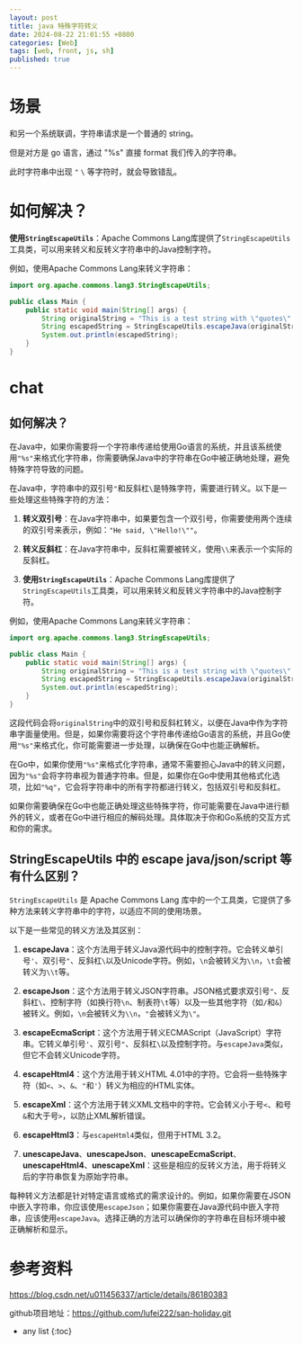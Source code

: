 ```yaml
---
layout: post
title: java 特殊字符转义
date: 2024-08-22 21:01:55 +0800
categories: [Web]
tags: [web, front, js, sh]
published: true
---
```


# 场景

和另一个系统联调，字符串请求是一个普通的 string。

但是对方是 go 语言，通过 "%s" 直接 format 我们传入的字符串。

此时字符串中出现 `"` `\` 等字符时，就会导致错乱。

# 如何解决？

**使用`StringEscapeUtils`**：Apache Commons Lang库提供了`StringEscapeUtils`工具类，可以用来转义和反转义字符串中的Java控制字符。

例如，使用Apache Commons Lang来转义字符串：

```java
import org.apache.commons.lang3.StringEscapeUtils;

public class Main {
    public static void main(String[] args) {
        String originalString = "This is a test string with \"quotes\" and \\ backslashes.";
        String escapedString = StringEscapeUtils.escapeJava(originalString);
        System.out.println(escapedString);
    }
}
```


# chat

## 如何解决？

在Java中，如果你需要将一个字符串传递给使用Go语言的系统，并且该系统使用`"%s"`来格式化字符串，你需要确保Java中的字符串在Go中被正确地处理，避免特殊字符导致的问题。

在Java中，字符串中的双引号`"`和反斜杠`\`是特殊字符，需要进行转义。以下是一些处理这些特殊字符的方法：

1. **转义双引号**：在Java字符串中，如果要包含一个双引号，你需要使用两个连续的双引号来表示，例如：`"He said, \"Hello!\""`。

2. **转义反斜杠**：在Java字符串中，反斜杠需要被转义，使用`\\`来表示一个实际的反斜杠。

3. **使用`StringEscapeUtils`**：Apache Commons Lang库提供了`StringEscapeUtils`工具类，可以用来转义和反转义字符串中的Java控制字符。

例如，使用Apache Commons Lang来转义字符串：

```java
import org.apache.commons.lang3.StringEscapeUtils;

public class Main {
    public static void main(String[] args) {
        String originalString = "This is a test string with \"quotes\" and \\ backslashes.";
        String escapedString = StringEscapeUtils.escapeJava(originalString);
        System.out.println(escapedString);
    }
}
```

这段代码会将`originalString`中的双引号和反斜杠转义，以便在Java中作为字符串字面量使用。但是，如果你需要将这个字符串传递给Go语言的系统，并且Go使用`"%s"`来格式化，你可能需要进一步处理，以确保在Go中也能正确解析。

在Go中，如果你使用`"%s"`来格式化字符串，通常不需要担心Java中的转义问题，因为`"%s"`会将字符串视为普通字符串。但是，如果你在Go中使用其他格式化选项，比如`"%q"`，它会将字符串中的所有字符都进行转义，包括双引号和反斜杠。

如果你需要确保在Go中也能正确处理这些特殊字符，你可能需要在Java中进行额外的转义，或者在Go中进行相应的解码处理。具体取决于你和Go系统的交互方式和你的需求。

## StringEscapeUtils 中的 escape java/json/script 等有什么区别？

`StringEscapeUtils` 是 Apache Commons Lang 库中的一个工具类，它提供了多种方法来转义字符串中的字符，以适应不同的使用场景。

以下是一些常见的转义方法及其区别：

1. **escapeJava**：这个方法用于转义Java源代码中的控制字符。它会转义单引号`'`、双引号`"`、反斜杠`\`以及Unicode字符。例如，`\n`会被转义为`\\n`，`\t`会被转义为`\\t`等。

2. **escapeJson**：这个方法用于转义JSON字符串。JSON格式要求双引号`"`、反斜杠`\`、控制字符（如换行符`\n`、制表符`\t`等）以及一些其他字符（如`/`和`&`）被转义。例如，`\n`会被转义为`\\n`，`"`会被转义为`\"`。

3. **escapeEcmaScript**：这个方法用于转义ECMAScript（JavaScript）字符串。它转义单引号`'`、双引号`"`、反斜杠`\`以及控制字符。与`escapeJava`类似，但它不会转义Unicode字符。

4. **escapeHtml4**：这个方法用于转义HTML 4.01中的字符。它会将一些特殊字符（如`<`、`>`、`&`、`"`和`'`）转义为相应的HTML实体。

5. **escapeXml**：这个方法用于转义XML文档中的字符。它会转义小于号`<`、和号`&`和大于号`>`，以防止XML解析错误。

6. **escapeHtml3**：与`escapeHtml4`类似，但用于HTML 3.2。

7. **unescapeJava**、**unescapeJson**、**unescapeEcmaScript**、**unescapeHtml4**、**unescapeXml**：这些是相应的反转义方法，用于将转义后的字符串恢复为原始字符串。

每种转义方法都是针对特定语言或格式的需求设计的。例如，如果你需要在JSON中嵌入字符串，你应该使用`escapeJson`；如果你需要在Java源代码中嵌入字符串，应该使用`escapeJava`。选择正确的方法可以确保你的字符串在目标环境中被正确解析和显示。







# 参考资料

https://blog.csdn.net/u011456337/article/details/86180383

github项目地址：https://github.com/lufei222/san-holiday.git

* any list
{:toc}